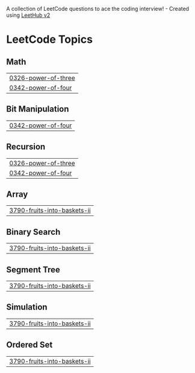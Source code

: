 A collection of LeetCode questions to ace the coding interview! - Created using [LeetHub v2](https://github.com/arunbhardwaj/LeetHub-2.0)
<!---LeetCode Topics Start-->
# LeetCode Topics
## Math
|  |
| ------- |
| [0326-power-of-three](https://github.com/Cena-basabr/LeetCode/tree/master/0326-power-of-three) |
| [0342-power-of-four](https://github.com/Cena-basabr/LeetCode/tree/master/0342-power-of-four) |
## Bit Manipulation
|  |
| ------- |
| [0342-power-of-four](https://github.com/Cena-basabr/LeetCode/tree/master/0342-power-of-four) |
## Recursion
|  |
| ------- |
| [0326-power-of-three](https://github.com/Cena-basabr/LeetCode/tree/master/0326-power-of-three) |
| [0342-power-of-four](https://github.com/Cena-basabr/LeetCode/tree/master/0342-power-of-four) |
## Array
|  |
| ------- |
| [3790-fruits-into-baskets-ii](https://github.com/Cena-basabr/LeetCode/tree/master/3790-fruits-into-baskets-ii) |
## Binary Search
|  |
| ------- |
| [3790-fruits-into-baskets-ii](https://github.com/Cena-basabr/LeetCode/tree/master/3790-fruits-into-baskets-ii) |
## Segment Tree
|  |
| ------- |
| [3790-fruits-into-baskets-ii](https://github.com/Cena-basabr/LeetCode/tree/master/3790-fruits-into-baskets-ii) |
## Simulation
|  |
| ------- |
| [3790-fruits-into-baskets-ii](https://github.com/Cena-basabr/LeetCode/tree/master/3790-fruits-into-baskets-ii) |
## Ordered Set
|  |
| ------- |
| [3790-fruits-into-baskets-ii](https://github.com/Cena-basabr/LeetCode/tree/master/3790-fruits-into-baskets-ii) |
<!---LeetCode Topics End-->